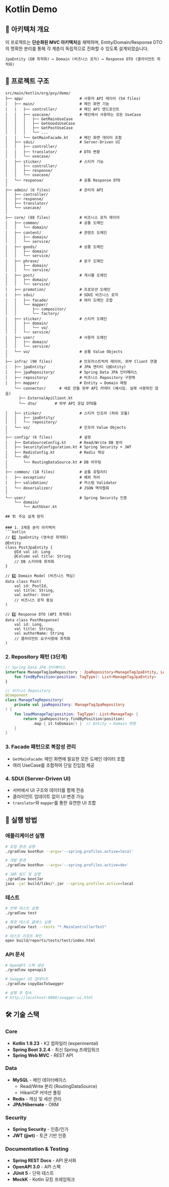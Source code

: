 # Kotlin Demo

## 🎯 아키텍처 개요

이 프로젝트는 **단순화된 MVC 아키텍처**를 채택하며, Entity/Domain/Response DTO의 명확한 분리를 통해 각 계층이 독립적으로 진화할 수 있도록 설계되었습니다.

```
JpaEntity (DB 최적화) ↔ Domain (비즈니스 로직) ↔ Response DTO (클라이언트 최적화)
```

## 📁 프로젝트 구조

```
src/main/kotlin/org/psy/demo/
├── app/                         # 사용자 API 레이어 (54 files)
│   ├── main/                    # 메인 화면 기능
│   │   ├── controller/          # 메인 API 엔드포인트
│   │   ├── usecase/             # 메인에서 사용하는 모든 UseCase
│   │   │   ├── GetMainUseCase
│   │   │   ├── GetGoodsUseCase
│   │   │   ├── GetPostUseCase
│   │   │   └── ...
│   │   └── GetMainFacade.kt     # 메인 화면 데이터 조합
│   ├── sdui/                    # Server-Driven UI
│   │   ├── controller/
│   │   ├── translator/          # DTO 변환
│   │   └── usecase/
│   ├── sticker/                 # 스티커 기능
│   │   ├── controller/
│   │   ├── response/
│   │   └── usecase/
│   └── response/                # 공통 Response DTO
│
├── admin/ (6 files)             # 관리자 API
│   ├── controller/
│   ├── response/
│   ├── translator/
│   └── usecase/
│
├── core/ (88 files)             # 비즈니스 로직 레이어
│   ├── common/                  # 공통 도메인
│   │   └── domain/
│   ├── content/                 # 콘텐츠 도메인
│   │   ├── domain/
│   │   └── service/
│   ├── goods/                   # 상품 도메인
│   │   ├── domain/
│   │   └── service/
│   ├── phrase/                  # 문구 도메인
│   │   ├── domain/
│   │   └── service/
│   ├── post/                    # 게시물 도메인
│   │   ├── domain/
│   │   └── service/
│   ├── promotion/               # 프로모션 도메인
│   ├── sdui/                    # SDUI 비즈니스 로직
│   │   ├── facade/              # 여러 도메인 조합
│   │   └── mapper/
│   │       ├── compositor/
│   │       └── factory/
│   ├── sticker/                 # 스티커 도메인
│   │   ├── domain/
│   │   │   └── vo/
│   │   └── service/
│   ├── user/                    # 사용자 도메인
│   │   ├── domain/
│   │   └── service/
│   └── vo/                      # 공통 Value Objects
│
├── infra/ (90 files)            # 인프라스트럭처 레이어, 외부 Client 연결
│   ├── jpaEntity/               # JPA 엔티티 (@Entity)
│   ├── jpaRepository/           # Spring Data JPA 인터페이스
│   ├── repository/              # 비즈니스 Repository 구현체
│   ├── mapper/                  # Entity ↔ Domain 매핑
    └── connector/      # 새로 만들 외부 API 커넥터 (예시임. 실제 사용하진 않음)
      ├── ExternalApiClient.kt
      └── dto/        # 외부 API 응답 DTO들

│   ├── sticker/                 # 스티커 인프라 (하위 모듈)
│   │   ├── jpaEntity/
│   │   └── repository/
│   └── vo/                      # 인프라 Value Objects
│
├── config/ (6 files)            # 설정
│   ├── DataSourceConfig.kt      # Read/Write DB 분리
│   ├── SecurityConfiguration.kt # Spring Security + JWT
│   ├── RedisConfig.kt           # Redis 캐싱
│   └── db/
│       └── RoutingDataSource.kt # DB 라우팅
│
├── common/ (18 files)           # 공통 유틸리티
│   ├── exception/               # 예외 처리
│   ├── validation/              # 커스텀 Validator
│   └── deserializer/            # JSON 역직렬화
│
└── user/                        # Spring Security 인증
    └── domain/
        └── AuthUser.kt

## 🏗️ 주요 설계 원칙

### 1. 3계층 분리 아키텍처
```kotlin
// 1️⃣ JpaEntity (영속성 최적화)
@Entity
class PostJpaEntity {
    @Id val id: Long
    @Column val title: String
    // DB 스키마에 최적화
}

// 2️⃣ Domain Model (비즈니스 핵심)
data class Post(
    val id: PostId,
    val title: String,
    val author: User
    // 비즈니스 로직 중심
)

// 3️⃣ Response DTO (API 최적화)
data class PostResponse(
    val id: Long,
    val title: String,
    val authorName: String
    // 클라이언트 요구사항에 최적화
)
```

### 2. Repository 패턴 (3단계)
```kotlin
// Spring Data JPA 인터페이스
interface ManageTagJpaRepository : JpaRepository<ManageTagJpaEntity, Long> {
    fun findByPosition(position: TagType): List<ManageTagJpaEntity>
}

// 비즈니스 Repository
@Component
class ManageTagRepository(
    private val jpaRepository: ManageTagJpaRepository
) {
    fun loadManageTag(position: TagType): List<ManageTag> {
        return jpaRepository.findByPosition(position)
            .map { it.toDomain() }  // Entity → Domain 변환
    }
}
```

### 3. Facade 패턴으로 복잡성 관리
- `GetMainFacade`: 메인 화면에 필요한 모든 도메인 데이터 조합
- 여러 UseCase를 조합하여 단일 진입점 제공

### 4. SDUI (Server-Driven UI)
- 서버에서 UI 구조와 데이터를 함께 전송
- 클라이언트 업데이트 없이 UI 변경 가능
- `translator`와 `mapper`를 통한 유연한 UI 조합

## 🚀 실행 방법

### 애플리케이션 실행
```bash
# 로컬 환경 실행
./gradlew bootRun --args='--spring.profiles.active=local'

# 개발 환경
./gradlew bootRun --args='--spring.profiles.active=dev'

# JAR 빌드 및 실행
./gradlew bootJar
java -jar build/libs/*.jar --spring.profiles.active=local
```

### 테스트
```bash
# 전체 테스트 실행
./gradlew test

# 특정 테스트 클래스 실행
./gradlew test --tests "*.MainControllerTest"

# 테스트 리포트 확인
open build/reports/tests/test/index.html
```

### API 문서
```bash
# OpenAPI 스펙 생성
./gradlew openapi3

# Swagger UI 업데이트
./gradlew copyOasToSwagger

# 실행 후 접속
# http://localhost:8080/swagger-ui.html
```

## 🛠️ 기술 스택

### Core
- **Kotlin 1.9.23** - K2 컴파일러 (experimental)
- **Spring Boot 3.2.4** - 최신 Spring 프레임워크
- **Spring Web MVC** - REST API

### Data
- **MySQL** - 메인 데이터베이스
  - Read/Write 분리 (RoutingDataSource)
  - HikariCP 커넥션 풀링
- **Redis** - 캐싱 및 세션 관리
- **JPA/Hibernate** - ORM

### Security
- **Spring Security** - 인증/인가
- **JWT (jjwt)** - 토큰 기반 인증

### Documentation & Testing
- **Spring REST Docs** - API 문서화
- **OpenAPI 3.0** - API 스펙
- **JUnit 5** - 단위 테스트
- **MockK** - Kotlin 모킹 프레임워크
